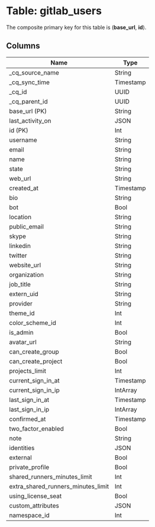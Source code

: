 # Table: gitlab_users



The composite primary key for this table is (**base_url**, **id**).



## Columns
| Name          | Type          |
| ------------- | ------------- |
|_cq_source_name|String|
|_cq_sync_time|Timestamp|
|_cq_id|UUID|
|_cq_parent_id|UUID|
|base_url (PK)|String|
|last_activity_on|JSON|
|id (PK)|Int|
|username|String|
|email|String|
|name|String|
|state|String|
|web_url|String|
|created_at|Timestamp|
|bio|String|
|bot|Bool|
|location|String|
|public_email|String|
|skype|String|
|linkedin|String|
|twitter|String|
|website_url|String|
|organization|String|
|job_title|String|
|extern_uid|String|
|provider|String|
|theme_id|Int|
|color_scheme_id|Int|
|is_admin|Bool|
|avatar_url|String|
|can_create_group|Bool|
|can_create_project|Bool|
|projects_limit|Int|
|current_sign_in_at|Timestamp|
|current_sign_in_ip|IntArray|
|last_sign_in_at|Timestamp|
|last_sign_in_ip|IntArray|
|confirmed_at|Timestamp|
|two_factor_enabled|Bool|
|note|String|
|identities|JSON|
|external|Bool|
|private_profile|Bool|
|shared_runners_minutes_limit|Int|
|extra_shared_runners_minutes_limit|Int|
|using_license_seat|Bool|
|custom_attributes|JSON|
|namespace_id|Int|